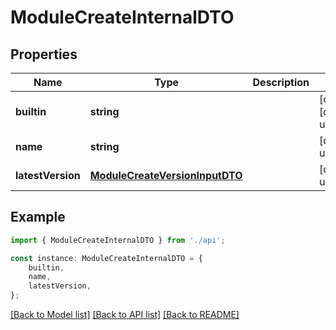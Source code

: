 # ModuleCreateInternalDTO


## Properties

Name | Type | Description | Notes
------------ | ------------- | ------------- | -------------
**builtin** | **string** |  | [optional] [default to undefined]
**name** | **string** |  | [default to undefined]
**latestVersion** | [**ModuleCreateVersionInputDTO**](ModuleCreateVersionInputDTO.md) |  | [default to undefined]

## Example

```typescript
import { ModuleCreateInternalDTO } from './api';

const instance: ModuleCreateInternalDTO = {
    builtin,
    name,
    latestVersion,
};
```

[[Back to Model list]](../README.md#documentation-for-models) [[Back to API list]](../README.md#documentation-for-api-endpoints) [[Back to README]](../README.md)
